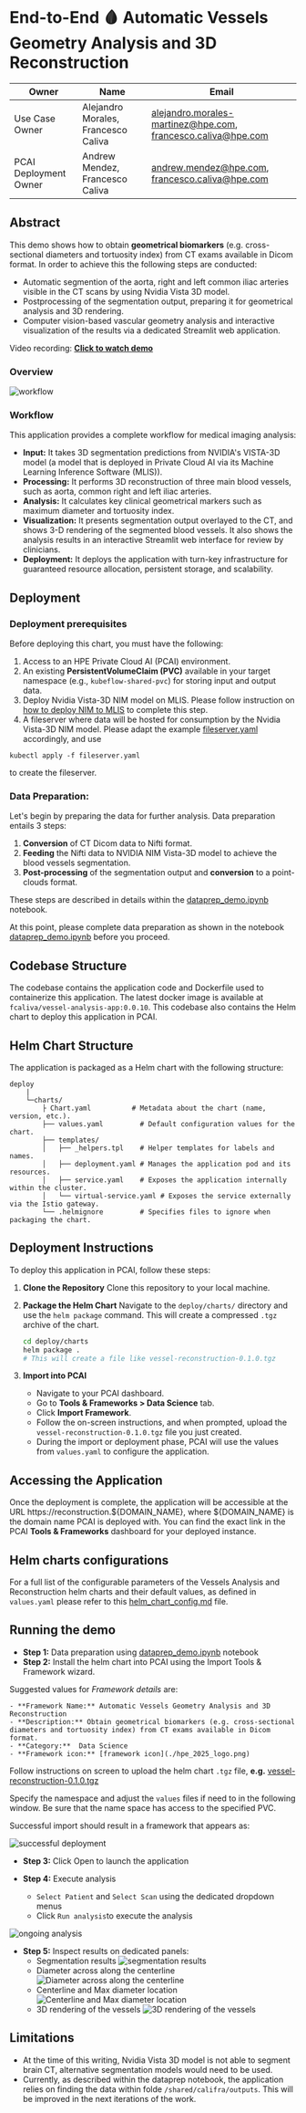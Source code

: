 # End-to-End 🩸 Automatic Vessels Geometry Analysis and 3D Reconstruction

| Owner                 | Name              | Email                              |
| ----------------------|-------------------|------------------------------------|
| Use Case Owner              | Alejandro Morales, Francesco Caliva | alejandro.morales-martinez@hpe.com, francesco.caliva@hpe.com |
| PCAI Deployment Owner       | Andrew Mendez, Francesco Caliva     | andrew.mendez@hpe.com, francesco.caliva@hpe.com              |

## Abstract

This demo shows how to obtain **geometrical biomarkers** (e.g. cross-sectional diameters and tortuosity index) from CT exams available in Dicom format. In order to achieve this the following steps are conducted:

- Automatic segmention of the aorta, right and left common iliac arteries visible in the CT scans by using Nvidia Vista 3D model.
- Postprocessing of the segmentation output, preparing it for geometrical analysis and 3D rendering.
- Computer vision-based vascular geometry analysis and interactive visualization of the results via a dedicated Streamlit web application.


Video recording:
[**Click to watch demo**](https://storage.googleapis.com/ai-solution-engineering-videos/public/Enhancing%20Healthcare%20with%20AI_%20Blood%20Vessel%20Analysis%20and%203D%20Reconstruction(1).mp4)

### Overview

![workflow](./docs/images/conceptual_workflow_white.png)


### Workflow

This application provides a complete workflow for medical imaging analysis:

-   **Input:** It takes 3D segmentation predictions from NVIDIA's VISTA-3D model (a model that is deployed in Private Cloud AI via its Machine Learning Inference Software (MLIS)).
-   **Processing:** It performs 3D reconstruction of three main blood vessels, such as aorta, common right and left iliac arteries.
-   **Analysis:** It calculates key clinical geometrical markers such as maximum diameter and tortuosity index.
-   **Visualization:** It presents segmentation output overlayed to the CT, and shows 3-D rendering of the segmented blood vessels. It also shows the analysis results in an interactive Streamlit web interface for review by clinicians.
- **Deployment:** It deploys the application with turn-key infrastructure for guaranteed resource allocation, persistent storage, and scalability.

## Deployment

### Deployment prerequisites

Before deploying this chart, you must have the following:

1.  Access to an HPE Private Cloud AI (PCAI) environment.
2.  An existing **PersistentVolumeClaim (PVC)** available in your target namespace (e.g., `kubeflow-shared-pvc`) for storing input and output data.
3.  Deploy Nvidia Vista-3D NIM model on MLIS. Please follow instruction on [how to deploy NIM to MLIS](./docs/deploy-NIM-to-MLIS.pdf) to complete this step.
4. A fileserver where data will be hosted for consumption by the Nvidia Vista-3D NIM model. Please adapt the example [fileserver.yaml](./deploy/config/yaml_files/fileserver.example.yaml) accordingly, and use 
```
kubectl apply -f fileserver.yaml
```

 to create the fileserver.

### Data Preparation:
Let's begin by preparing the data for further analysis.
Data preparation entails 3 steps:
1.  **Conversion** of CT Dicom data to Nifti format.
2.  **Feeding** the Nifti data to NVIDIA NIM Vista-3D model to achieve the blood vessels segmentation.
3.  **Post-processing** of the segmentation output and **conversion** to a point-clouds format.

These steps are described in details within the [dataprep_demo.ipynb](./notebooks/dataprep_demo.ipynb) notebook. 

At this point, please complete data preparation as shown in the notebook [dataprep_demo.ipynb](./notebooks/dataprep_demo.ipynb) before you proceed.


## Codebase Structure
The codebase contains the application code and Dockerfile used to containerize this application. The latest docker image is available at `fcaliva/vessel-analysis-app:0.0.10`. This codebase also contains the Helm chart to deploy this application in PCAI.

## Helm Chart Structure
The application is packaged as a Helm chart with the following structure:

```
deploy
    |
    └─charts/
        ├ Chart.yaml          # Metadata about the chart (name, version, etc.).
        ├── values.yaml         # Default configuration values for the chart.
        ├── templates/
        │   ├── _helpers.tpl    # Helper templates for labels and names.
        │   ├── deployment.yaml # Manages the application pod and its resources.
        │   ├── service.yaml    # Exposes the application internally within the cluster.
        │   └── virtual-service.yaml # Exposes the service externally via the Istio gateway.
        └── .helmignore         # Specifies files to ignore when packaging the chart.
```

## Deployment Instructions

To deploy this application in PCAI, follow these steps:

1.  **Clone the Repository**
    Clone this repository to your local machine.

2.  **Package the Helm Chart**
    Navigate to the `deploy/charts/` directory and use the `helm package` command. This will create a compressed `.tgz` archive of the chart.
    ```bash
    cd deploy/charts
    helm package .
    # This will create a file like vessel-reconstruction-0.1.0.tgz
    ```

4.  **Import into PCAI**
    -   Navigate to your PCAI dashboard.
    -   Go to **Tools & Frameworks > Data Science** tab.
    -   Click **Import Framework**.
    -   Follow the on-screen instructions, and when prompted, upload the `vessel-reconstruction-0.1.0.tgz` file you just created.
    -   During the import or deployment phase, PCAI will use the values from `values.yaml` to configure the application. 

## Accessing the Application

Once the deployment is complete, the application will be accessible at the URL https://reconstruction.\${DOMAIN_NAME}, where ${DOMAIN_NAME} is the domain name PCAI is deployed with. You can find the exact link in the PCAI **Tools & Frameworks** dashboard for your deployed instance.


## Helm charts configurations

For a full list of the configurable parameters of the Vessels Analysis and Reconstruction helm charts and their default values, as defined in `values.yaml` please refer to this [helm_chart_config.md](deploy/notebook/helm_chart_config.md) file.


## Running the demo
- **Step 1:** Data preparation using [dataprep_demo.ipynb](./notebooks/dataprep_demo.ipynb) notebook
- **Step 2:** Install the helm chart into PCAI using the Import Tools & Framework wizard. 

Suggested values for *Framework details* are:
 
    - **Framework Name:** Automatic Vessels Geometry Analysis and 3D Reconstruction
    - **Description:** Obtain geometrical biomarkers (e.g. cross-sectional diameters and tortuosity index) from CT exams available in Dicom format.
    - **Category:**  Data Science
    - **Framework icon:** [framework icon](./hpe_2025_logo.png)

Follow instructions on screen to upload the helm chart `.tgz` file, **e.g.** [vessel-reconstruction-0.1.0.tgz](deploy/charts/vessel-reconstruction-0.1.0.tgz)

Specify the namespace and adjust the `values` files if need to in the following window. Be sure that the name space has access to the specified PVC.

Successful import should result in a framework that appears as:

![successful deployment](docs/images/successful_deployment.png)

- **Step 3:** Click Open to launch the application

- **Step 4:** Execute analysis

    - `Select Patient` and `Select Scan` using the dedicated dropdown menus
    - Click `Run analysis`to execute the analysis

![ongoing analysis](docs/images/ongoing_analysis.png)


- **Step 5:** Inspect results on dedicated panels:
    - Segmentation results
        ![segmentation results](docs/images/inspect_segmentation_results.png)
    - Diameter across along the centerline
        ![Diameter across along the centerline](docs/images/inspect_vessels_diameter.png)
    - Centerline and Max diameter location
        ![Centerline and Max diameter location](docs/images/inspect_centerline.png)
    - 3D rendering of the vessels
        ![3D rendering of the vessels](docs/images/inspect_3d_render.png)

## Limitations

- At the time of this writing, Nvidia Vista 3D model is not able to segment brain CT, alternative segmentation models would need to be used.
- Currently, as described within the dataprep notebook, the application relies on finding the data within folde `/shared/califra/outputs`. This will be improved in the next iterations of the work.
